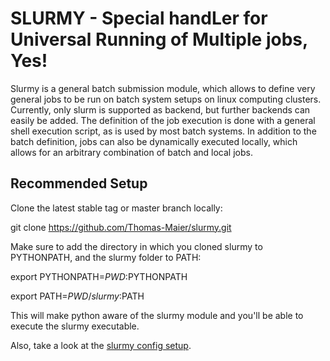 # SLURMY - Special handLer for Universal Running of Multiple jobs, Yes!

Slurmy is a general batch submission module, which allows to define very general jobs to be run on batch system setups on linux computing clusters. Currently, only slurm is supported as backend, but further backends can easily be added. The definition of the job execution is done with a general shell execution script, as is used by most batch systems. In addition to the batch definition, jobs can also be dynamically executed locally, which allows for an arbitrary combination of batch and local jobs.

## Recommended Setup

Clone the latest stable tag or master branch locally:

git clone https://github.com/Thomas-Maier/slurmy.git

Make sure to add the directory in which you cloned slurmy to PYTHONPATH, and the slurmy folder to PATH:

export PYTHONPATH=$PWD:$PYTHONPATH

export PATH=$PWD/slurmy:$PATH

This will make python aware of the slurmy module and you'll be able to execute the slurmy executable.

Also, take a look at the [slurmy config setup](howto.md#slurmyconfig).